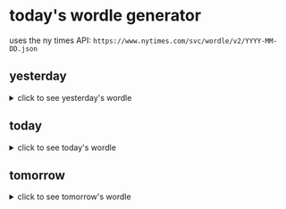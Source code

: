 # today's wordle generator

uses the ny times API: `https://www.nytimes.com/svc/wordle/v2/YYYY-MM-DD.json`

## yesterday

<details>
    <summary>click to see yesterday's wordle</summary>

    swish

</details>

## today

<details>
    <summary>click to see today's wordle</summary>

    glide

</details>

## tomorrow

<details>
    <summary>click to see tomorrow's wordle</summary>

    titan

</details>
